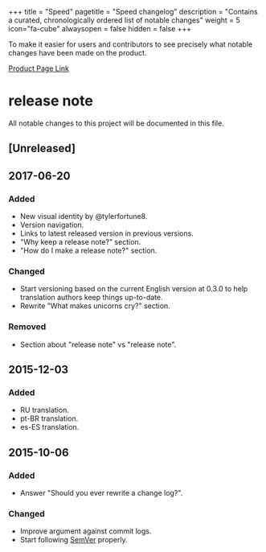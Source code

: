 +++
title = "Speed"
pagetitle = "Speed changelog"
description = "Contains a curated, chronologically ordered list of notable changes"
weight = 5
icon="fa-cube"
alwaysopen = false
hidden = false
+++

To make it easier for users and contributors to see precisely what notable changes have been made on the product.

[Product Page Link](https://www.travelgatex.com/products/speed)

# release note
All notable changes to this project will be documented in this file.

## [Unreleased]

## 2017-06-20
### Added
- New visual identity by @tylerfortune8.
- Version navigation.
- Links to latest released version in previous versions.
- "Why keep a release note?" section.
- "How do I make a release note?" section.

### Changed
- Start versioning based on the current English version at 0.3.0 to help
translation authors keep things up-to-date.
- Rewrite "What makes unicorns cry?" section.

### Removed
- Section about "release note" vs "release note".

## 2015-12-03
### Added
- RU translation.
- pt-BR translation.
- es-ES translation.

## 2015-10-06
### Added
- Answer "Should you ever rewrite a change log?".

### Changed
- Improve argument against commit logs.
- Start following [SemVer](http://semver.org) properly.
